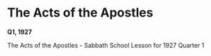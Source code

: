 # The Acts of the Apostles

**Q1, 1927**

The Acts of the Apostles - Sabbath School Lesson for 1927 Quarter 1

